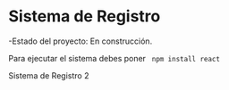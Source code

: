 <h1> Sistema de Registro </h1>

-Estado del proyecto: En construcción.

Para ejecutar el sistema debes poner 
``` npm install react```

Sistema de Registro 2
